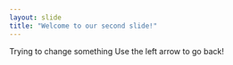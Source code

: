 ```yaml
---
layout: slide
title: "Welcome to our second slide!"
---
```

Trying to change something
Use the left arrow to go back!

